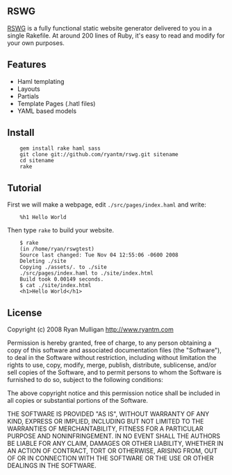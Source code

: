RSWG
---

[RSWG](http://github.com/ryantm/rswg/) is a fully functional static website generator delivered to you in a single Rakefile. At around 200 lines of Ruby, it's easy to read and modify for your own purposes.

Features
---
* Haml templating
* Layouts
* Partials
* Template Pages (.hatl files)
* YAML based models

Install
---
        gem install rake haml sass
    	git clone git://github.com/ryantm/rswg.git sitename
        cd sitename
        rake

Tutorial
---

First we will make a webpage, edit `./src/pages/index.haml` and write:

        %h1 Hello World

Then type `rake` to build your website. 

        $ rake
        (in /home/ryan/rswgtest)
        Source last changed: Tue Nov 04 12:55:06 -0600 2008
        Deleting ./site
        Copying ./assets/. to ./site
        ./src/pages/index.haml to ./site/index.html
        Build took 0.00149 seconds.
        $ cat ./site/index.html 
        <h1>Hello World</h1>

License
-------

Copyright (c) 2008 Ryan Mulligan <http://www.ryantm.com>

Permission is hereby granted, free of charge, to any person obtaining a copy
of this software and associated documentation files (the "Software"), to
deal in the Software without restriction, including without limitation the
rights to use, copy, modify, merge, publish, distribute, sublicense, and/or
sell copies of the Software, and to permit persons to whom the Software is
furnished to do so, subject to the following conditions:

The above copyright notice and this permission notice shall be included in
all copies or substantial portions of the Software.

THE SOFTWARE IS PROVIDED "AS IS", WITHOUT WARRANTY OF ANY KIND, EXPRESS OR
IMPLIED, INCLUDING BUT NOT LIMITED TO THE WARRANTIES OF MERCHANTABILITY,
FITNESS FOR A PARTICULAR PURPOSE AND NONINFRINGEMENT. IN NO EVENT SHALL
THE AUTHORS BE LIABLE FOR ANY CLAIM, DAMAGES OR OTHER LIABILITY, WHETHER
IN AN ACTION OF CONTRACT, TORT OR OTHERWISE, ARISING FROM, OUT OF OR IN
CONNECTION WITH THE SOFTWARE OR THE USE OR OTHER DEALINGS IN THE SOFTWARE.
